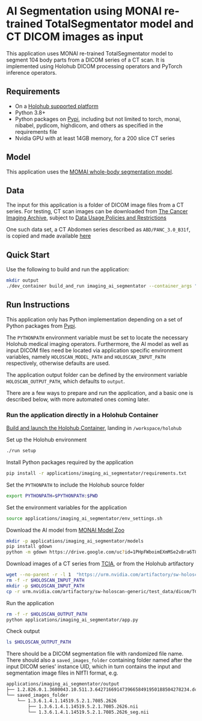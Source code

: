 # AI Segmentation using MONAI re-trained TotalSegmentator model and CT DICOM images as input

This application uses MONAI re-trained TotalSegmentator model to segment 104 body parts from a DICOM series of a CT scan. It is implemented using Holohub DICOM processing operators and PyTorch inference operators.

## Requirements

- On a [Holohub supported platform](../../README.md#supported-platforms)
- Python 3.8+
- Python packages on [Pypi](https://pypi.org), including but not limited to torch, monai, nibabel, pydicom, highdicom, and others as specified in the requirements file
- Nvidia GPU with at least 14GB memory, for a 200 slice CT series


## Model

This application uses the [MOMAI whole-body segmentation model](https://github.com/Project-MONAI/model-zoo/tree/dev/models/wholeBody_ct_segmentation).

## Data

The input for this application is a folder of DICOM image files from a CT series. For testing, CT scan images can be downloaded from [The Cancer Imaging Archive](https://nbia.cancerimagingarchive.net/nbia-search/), subject to [Data Usage Policies and Restrictions](https://www.cancerimagingarchive.net/data-usage-policies-and-restrictions/)

One such data set, a CT Abdomen series described as `ABD/PANC_3.0_B31f`, is copied and made available [here](https://urm.nvidia.com/artifactory/sw-holoscan-generic/test_data/dicom/TCIA_CT_ABDOMEN/)


## Quick Start

Use the following to build and run the application:

```bash
mkdir output
./dev_container build_and_run imaging_ai_segmentator --container_args "-v $PWD/output:/var/holoscan/output"
```

## Run Instructions

This application only has Python implementation depending on a set of Python packages from [Pypi](https://pypi.org).

The `PYTHONPATH` environment variable must be set to locate the necessary Holohub medical imaging operators. Furthermore, the AI model as well as input DICOM files need be located via application specific environment variables, namely `HOLOSCAN_MODEL_PATH` and `HOLOSCAN_INPUT_PATH` respectively, otherwise defaults are used.

The application output folder can be defined by the environment variable `HOLOSCAN_OUTPUT_PATH`, which defaults to `output`.

There are a few ways to prepare and run the application, and a basic one is described below, with more automated ones coming later.

### Run the application directly in a Holohub Container

[Build and launch the Holohub Container](../../README.md#container-build-recommended), landing in `/workspace/holohub`

Set up the Holohub environment
```bash
./run setup
```

Install Python packages required by the application
```bash
pip install -r applications/imaging_ai_segmentator/requirements.txt
```

Set the `PYTHONPATH` to include the Holohub source folder
```bash
export PYTHONPATH=$PYTHONPATH:$PWD
```

Set the environment variables for the application
```bash
source applications/imaging_ai_segmentator/env_settings.sh
```

Download the AI model from [MONAI Model Zoo](https://github.com/Project-MONAI/model-zoo/tree/dev/models/wholeBody_ct_segmentation)
```bash
mkdir -p applications/imaging_ai_segmentator/models
pip install gdown
python -m gdown https://drive.google.com/uc?id=1PHpFWboimEXmMSe2vBra6T8SaCMC2SHT -O applications/imaging_ai_segmentator/models/model.pt
```

Download images of a CT series from [TCIA](https://nbia.cancerimagingarchive.net/nbia-search/), or from the Holohub artifactory
```bash
wget --no-parent -r -l 1  "https://urm.nvidia.com/artifactory/sw-holoscan-generic/test_data/dicom/TCIA_CT_ABDOMEN/"
rm -f -r $HOLOSCAN_INPUT_PATH
mkdir -p $HOLOSCAN_INPUT_PATH
cp -r urm.nvidia.com/artifactory/sw-holoscan-generic/test_data/dicom/TCIA_CT_ABDOMEN/ $HOLOSCAN_INPUT_PATH
```

Run the application
```bash
rm -f -r $HOLOSCAN_OUTPUT_PATH
python applications/imaging_ai_segmentator/app.py
```

Check output
```bash
ls $HOLOSCAN_OUTPUT_PATH
```

There should be a DICOM segmentation file with randomized file name. There should also a `saved_images_folder` containing folder named after the input DICOM series' instance UID, which in turn contains the input and segmentation image files in NIfTI format, e.g.
```bash
applications/imaging_ai_segmentator/output
├── 1.2.826.0.1.3680043.10.511.3.64271669147396658491950188504278234.dcm
└── saved_images_folder
    └── 1.3.6.1.4.1.14519.5.2.1.7085.2626
        ├── 1.3.6.1.4.1.14519.5.2.1.7085.2626.nii
        └── 1.3.6.1.4.1.14519.5.2.1.7085.2626_seg.nii
```
